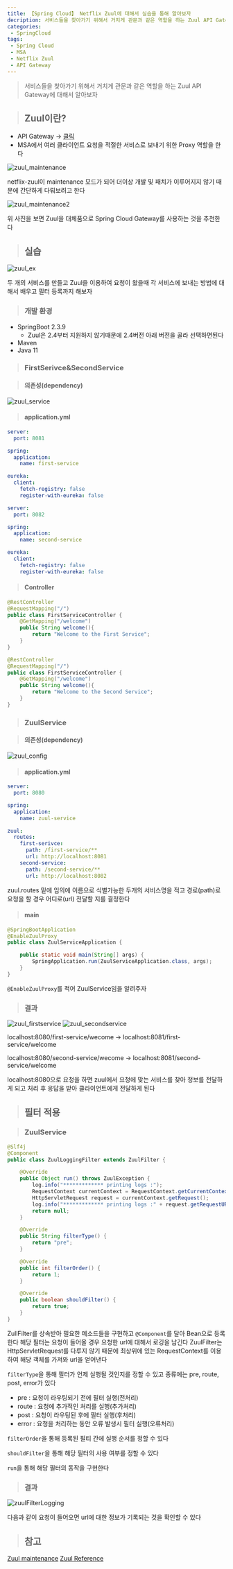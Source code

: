 ```yaml
---
title: 【Spring Cloud】 Netflix Zuul에 대해서 실습을 통해 알아보자
decription: 서비스들을 찾아가기 위해서 거치게 관문과 같은 역할을 하는 Zuul API Gateway에 대해서 알아보자
categories:
 - SpringCloud
tags:
 - Spring Cloud
 - MSA
 - Netflix Zuul
 - API Gateway
---
```


> 서비스들을 찾아가기 위해서 거치게 관문과 같은 역할을 하는 Zuul API Gateway에 대해서 알아보자

> ## Zuul이란?

- API Gateway → [클릭](https://mangchhe.github.io/springcloud/2021/04/08/ApiGatewayConcept/)
- MSA에서 여러 클라이언트 요청을 적절한 서비스로 보내기 위한 Proxy 역할을 한다

![zuul_maintenance](/assets/postImages/NetflixZuul/zuul_maintenance.PNG)

netflix-zuul이 maintenance 모드가 되어 더이상 개발 및 패치가 이루어지지 않기 때문에 간단하게 다뤄보려고 한다

![zuul_maintenance2](/assets/postImages/NetflixZuul/zuul_maintenance2.PNG)

위 사진을 보면 Zuul을 대체품으로 Spring Cloud Gateway를 사용하는 것을 추천한다

> ## 실습

![zuul_ex](/assets/postImages/NetflixZuul/zuul_ex.PNG)

두 개의 서비스를 만들고 Zuul을 이용하여 요청이 왔을때 각 서비스에 보내는 방법에 대해서 배우고 필터 등록까지 해보자

> ### 개발 환경

- SpringBoot 2.3.9
  - Zuul은 2.4부터 지원하지 않기때문에 2.4버전 아래 버전을 골라 선택하면된다
- Maven
- Java 11

> ### FirstSerivce&SecondService

> #### 의존성(dependency)

![zuul_service](/assets/postImages/NetflixZuul/zuul_service.PNG)

> #### application.yml

``` yml
server:
  port: 8081

spring:
  application:
    name: first-service

eureka:
  client:
    fetch-registry: false
    register-with-eureka: false
```

``` yml
server:
  port: 8082

spring:
  application:
    name: second-service

eureka:
  client:
    fetch-registry: false
    register-with-eureka: false
```

> #### Controller

``` java
@RestController
@RequestMapping("/")
public class FirstServiceController {
    @GetMapping("/welcome")
    public String welcome(){
        return "Welcome to the First Service";
    }
}
```

``` java
@RestController
@RequestMapping("/")
public class FirstServiceController {
    @GetMapping("/welcome")
    public String welcome(){
        return "Welcome to the Second Service";
    }
}
```

> ### ZuulService

> #### 의존성(dependency)

![zuul_config](/assets/postImages/NetflixZuul/zuul_config.PNG)

> #### application.yml

``` yml
server:
  port: 8080

spring:
  application:
    name: zuul-service

zuul:
  routes:
    first-serivce:
      path: /first-service/**
      url: http://localhost:8081
    second-service:
      path: /second-service/**
      url: http://localhost:8082
```

zuul.routes 밑에 임의에 이름으로 식별가능한 두개의 서비스명을 적고 경로(path)로 요청을 할 경우 어디로(url) 전달할 지를 결정한다

> #### main

``` java
@SpringBootApplication
@EnableZuulProxy
public class ZuulServiceApplication {

    public static void main(String[] args) {
        SpringApplication.run(ZuulServiceApplication.class, args);
    }
}
```

`@EnableZuulProxy`를 적어 ZuulService임을 알려주자

> ### 결과

![zuul_firstservice](/assets/postImages/NetflixZuul/zuul_firstservice.PNG)
![zuul_secondservice](/assets/postImages/NetflixZuul/zuul_secondservice.PNG)

localhost:8080/first-service/wecome -> localhost:8081/first-service/welcome

localhost:8080/second-service/wecome -> localhost:8081/second-service/welcome

localhost:8080으로 요청을 하면 zuul에서 요청에 맞는 서비스를 찾아 정보를 전달하게 되고 처리 후 응답을 받아 클라이언트에게 전달하게 된다

> ## 필터 적용

> ### ZuulService

``` java
@Slf4j
@Component
public class ZuulLoggingFilter extends ZuulFilter {

    @Override
    public Object run() throws ZuulException {
        log.info("************* printing logs :");
        RequestContext currentContext = RequestContext.getCurrentContext();
        HttpServletRequest request = currentContext.getRequest();
        log.info("************* printing logs :" + request.getRequestURI());
        return null;
    }

    @Override
    public String filterType() {
        return "pre";
    }

    @Override
    public int filterOrder() {
        return 1;
    }

    @Override
    public boolean shouldFilter() {
        return true;
    }
}
```

ZullFilter를 상속받아 필요한 메소드들을 구현하고 `@Component`를 달아 Bean으로 등록한다
해당 필터는 요청이 들어올 경우 요청한 url에 대해서 로깅을 남긴다
ZuulFilter는 HttpServletRequest를 다루지 않기 때문에 최상위에 있는 RequestContext를 이용하여 해당 객체를 가져와 url을 얻어낸다

`filterType`을 통해 필터가 언제 실행될 것인지를 정할 수 있고 종류에는 pre, route, post, error가 있다
- pre : 요청이 라우팅되기 전에 필터 실행(전처리)
- route : 요청에 추가적인 처리를 실행(추가처리)
- post : 요청이 라우팅된 후에 필터 실행(후처리)
- error : 요청을 처리하는 동안 오류 발생시 필터 실행(오류처리)

`filterOrder`을 통해 등록된 필티 간에 실행 순서를 정할 수 있다

`shouldFilter`을 통해 해당 필터의 사용 여부를 정할 수 있다

`run`을 통해 해당 필터의 동작을 구현한다

> ### 결과

![zuulFilterLogging](/assets/postImages/NetflixZuul/zuulFilterLogging.PNG)

다음과 같이 요청이 들어오면 url에 대한 정보가 기록되는 것을 확인할 수 있다

> ## 참고

[Zuul maintenance](https://spring.io/blog/2018/12/12/spring-cloud-greenwich-rc1-available-now#spring-cloud-netflix-projects-entering-maintenance-mode)
[Zuul Reference](https://cloud.spring.io/spring-cloud-static/spring-cloud-netflix/2.2.1.RELEASE/reference/html/)
